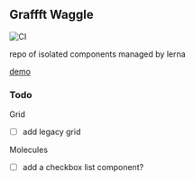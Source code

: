 ## Graffft Waggle

![CI](https://github.com/dankreiger/graffft-waggle/workflows/Node.js%20CI/badge.svg)

repo of isolated components managed by lerna

[demo](https://sad-neumann-b6f24a.netlify.app/)

### Todo

Grid

- [ ] add legacy grid

Molecules

- [ ] add a checkbox list component?



